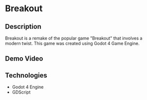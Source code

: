 # Breakout


## Description
Breakout is a remake of the popular game "Breakout" that involves a modern twist. This game was created using Godot 4 Game Engine.

## Demo Video


## Technologies

- Godot 4 Engine
- GDScript
